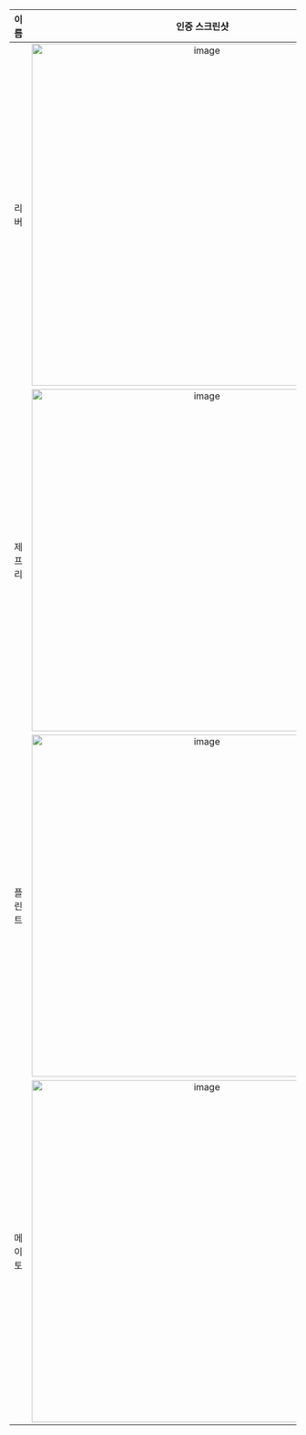 | **이름** | **인증 스크린샷** |
|:--------:|:-----------------:|
| 리버   | <img width="600" alt="image" src="https://github.com/user-attachments/assets/df2945c9-b019-49ea-9313-1e1384c457bb" /> |
| 제프리 | <img width="600" alt="image" src="https://github.com/user-attachments/assets/8d54dd96-4840-4854-88ed-c2117b6cf002" /> |
| 플린트 | <img width="600" alt="image" src="https://github.com/user-attachments/assets/23b1b4f3-9001-4140-a8fa-cd10a032c5b1" /> |
| 메이토 | <img width="600" alt="image" src="https://github.com/user-attachments/assets/b23eb9a7-ef4c-4144-a8b0-ed4a6e33bb1f" /> |
